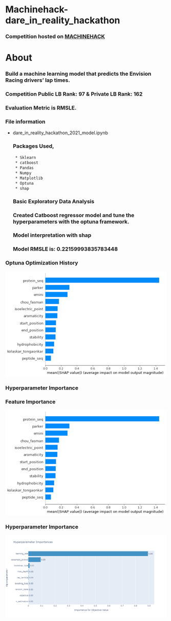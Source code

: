 # Machinehack-dare_in_reality_hackathon

### Competition hosted on <a href="https://machinehack.com/hackathons/dare_in_reality_hackathon/overview"> MACHINEHACK </a>

# About

### Build a machine learning model that predicts the Envision Racing drivers’ lap times.

### Competition Public LB Rank: 97   & Private LB Rank: 162

### Evaluation Metric is RMSLE.

### File information

 * dare_in_reality_hackathon_2021_model.ipynb
    ### Packages Used,
        * Sklearn
        * catboost
        * Pandas
        * Numpy
        * Matplotlib
        * Optuna
        * shap
     ### Basic Exploratory Data Analysis
     ### Created Catboost regressor model and tune the hyperparameters with the optuna framework.
     ### Model interpretation with shap
     ### Model RMSLE is: 0.22159993835783448

### Optuna Optimization History

![Alt text](https://github.com/hariprasath-v/Dphi-Data-Sprint-52---COVID-19-SARS-B-cell-Epitope-Prediction/blob/AnalyticsVidhya-ML-DS-Competition/Feature%20%20Importance.png)

### Hyperparameter Importance
  
### Feature Importance     

![Alt text](https://github.com/hariprasath-v/Dphi-Data-Sprint-52---COVID-19-SARS-B-cell-Epitope-Prediction/blob/AnalyticsVidhya-ML-DS-Competition/Feature%20%20Importance.png)

### Hyperparameter Importance

![Alt text](https://github.com/hariprasath-v/Dphi-Data-Sprint-52---COVID-19-SARS-B-cell-Epitope-Prediction/blob/AnalyticsVidhya-ML-DS-Competition/Hyperparameter%20Importance.png)
    

